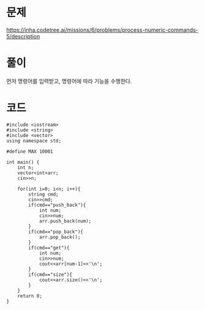 # 문제
https://inha.codetree.ai/missions/6/problems/process-numeric-commands-5/description
# 풀이
먼저 명령어를 입력받고, 명령어에 따라 기능을 수행한다.
# 코드
```
#include <iostream>
#include <string>
#include <vector>
using namespace std;

#define MAX 10001

int main() {
    int n;
    vector<int>arr;
    cin>>n;

    for(int i=0; i<n; i++){
        string cmd;
        cin>>cmd;
        if(cmd=="push_back"){
            int num;
            cin>>num;
            arr.push_back(num);
        }
        if(cmd=="pop_back"){
            arr.pop_back();
        }
        if(cmd=="get"){
            int num;
            cin>>num;
            cout<<arr[num-1]<<'\n';
        }
        if(cmd=="size"){
            cout<<arr.size()<<'\n';
        }
    }
    return 0;
}
```
